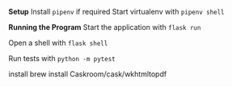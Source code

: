 **Setup**
Install `pipenv` if required
Start virtualenv with `pipenv shell`

**Running the Program**
Start the application with `flask run`

Open a shell with `flask shell`

Run tests with `python -m pytest`


install
brew install Caskroom/cask/wkhtmltopdf
